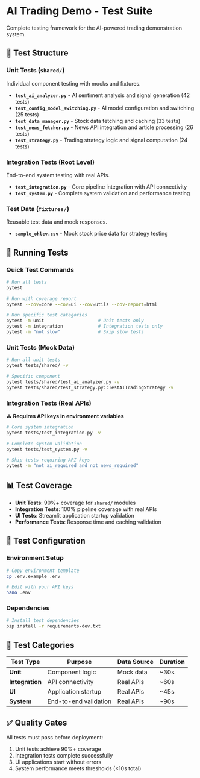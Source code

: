 # AI Trading Demo - Test Suite

Complete testing framework for the AI-powered trading demonstration system.

## 📁 Test Structure

### Unit Tests (`shared/`)
Individual component testing with mocks and fixtures.

- **`test_ai_analyzer.py`** - AI sentiment analysis and signal generation (42 tests)
- **`test_config_model_switching.py`** - AI model configuration and switching (25 tests)
- **`test_data_manager.py`** - Stock data fetching and caching (33 tests)
- **`test_news_fetcher.py`** - News API integration and article processing (26 tests)
- **`test_strategy.py`** - Trading strategy logic and signal computation (24 tests)

### Integration Tests (Root Level)
End-to-end system testing with real APIs.

- **`test_integration.py`** - Core pipeline integration with API connectivity
- **`test_system.py`** - Complete system validation and performance testing

### Test Data (`fixtures/`)
Reusable test data and mock responses.

- **`sample_ohlcv.csv`** - Mock stock price data for strategy testing

## 🧪 Running Tests

### Quick Test Commands
```bash
# Run all tests
pytest

# Run with coverage report
pytest --cov=core --cov=ui --cov=utils --cov-report=html

# Run specific test categories
pytest -m unit                    # Unit tests only
pytest -m integration             # Integration tests only
pytest -m "not slow"              # Skip slow tests
```

### Unit Tests (Mock Data)
```bash
# Run all unit tests
pytest tests/shared/ -v

# Specific component
pytest tests/shared/test_ai_analyzer.py -v
pytest tests/shared/test_strategy.py::TestAITradingStrategy -v
```

### Integration Tests (Real APIs)
**⚠️ Requires API keys in environment variables**

```bash
# Core system integration
pytest tests/test_integration.py -v

# Complete system validation  
pytest tests/test_system.py -v

# Skip tests requiring API keys
pytest -m "not ai_required and not news_required"
```

## 📊 Test Coverage

- **Unit Tests**: 90%+ coverage for `shared/` modules
- **Integration Tests**: 100% pipeline coverage with real APIs
- **UI Tests**: Streamlit application startup validation
- **Performance Tests**: Response time and caching validation

## 🔧 Test Configuration

### Environment Setup
```bash
# Copy environment template
cp .env.example .env

# Edit with your API keys
nano .env
```

### Dependencies
```bash
# Install test dependencies
pip install -r requirements-dev.txt
```

## 📝 Test Categories

| Test Type | Purpose | Data Source | Duration |
|-----------|---------|-------------|----------|
| **Unit** | Component logic | Mock data | ~30s |
| **Integration** | API connectivity | Real APIs | ~60s |
| **UI** | Application startup | Real APIs | ~45s |
| **System** | End-to-end validation | Real APIs | ~90s |

## ✅ Quality Gates

All tests must pass before deployment:
1. Unit tests achieve 90%+ coverage
2. Integration tests complete successfully  
3. UI applications start without errors
4. System performance meets thresholds (<10s total)